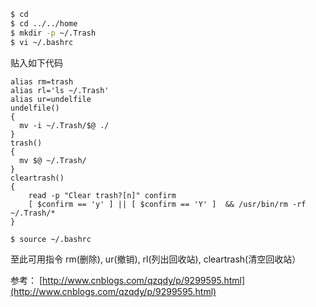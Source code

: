 ```bash
$ cd
$ cd ../../home
$ mkdir -p ~/.Trash
$ vi ~/.bashrc
```

贴入如下代码

```text
alias rm=trash        
alias rl='ls ~/.Trash'  
alias ur=undelfile  
undelfile()  
{  
  mv -i ~/.Trash/$@ ./  
}  
trash()  
{  
  mv $@ ~/.Trash/  
}
cleartrash()  
{  
    read -p "Clear trash?[n]" confirm  
    [ $confirm == 'y' ] || [ $confirm == 'Y' ]  && /usr/bin/rm -rf ~/.Trash/*  
}
```

```bash
$ source ~/.bashrc
```
至此可用指令 rm(删除), ur(撤销), rl(列出回收站), cleartrash(清空回收站）

参考： [http://www.cnblogs.com/qzqdy/p/9299595.html](http://www.cnblogs.com/qzqdy/p/9299595.html)

